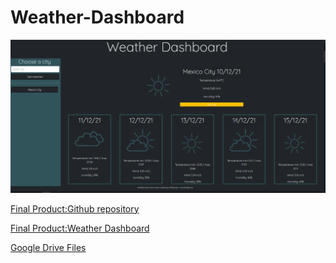 # Weather-Dashboard


![Screenshot of the webpage showing it working as expected](./assets/images/screenshot.png)

 [Final Product:Github repository](https://github.com/csancheze/Weather-Dashboard/)

 [Final Product:Weather Dashboard](https://csancheze.github.io/Weather-Dashboard/)
 
 [Google Drive Files](https://drive.google.com/drive/folders/1ht9ym3LlYIKZn5AgRQ3c3PLgnrz_F_yR?usp=sharing)
